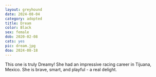 ```yaml
---
layout: greyhound
date: 2024-08-04
category: adopted
title: Dream
color: Black
sex: female
dob: 2020-02-08
cats: yes
pic: dream.jpg
doa: 2024-08-18
---
```

This one is truly Dreamy! She had an impressive racing career in Tijuana, Mexico. She is brave, smart, and playful - a real delight.
